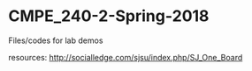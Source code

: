 # CMPE_240-2-Spring-2018
Files/codes for lab demos

resources: http://socialledge.com/sjsu/index.php/SJ_One_Board
